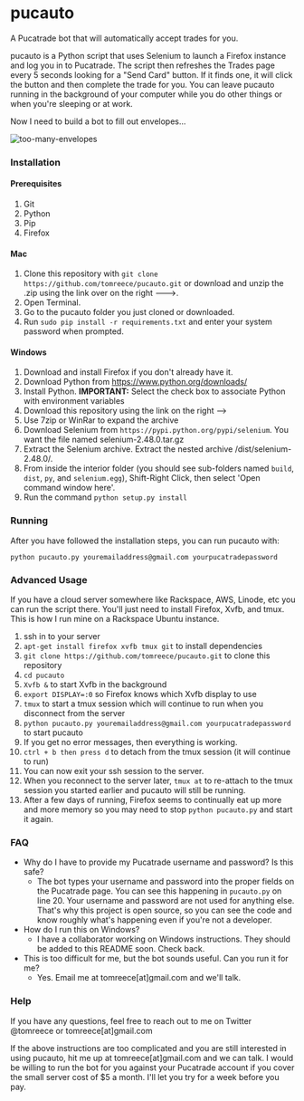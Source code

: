 # pucauto

A Pucatrade bot that will automatically accept trades for you.

pucauto is a Python script that uses Selenium to launch a Firefox instance and log you in to Pucatrade. The
script then refreshes the Trades page every 5 seconds looking for a "Send Card" button. If it finds one, it
will click the button and then complete the trade for you. You can leave pucauto running in the background of
your computer while you do other things or when you're sleeping or at work.

Now I need to build a bot to fill out envelopes...

![too-many-envelopes](http://i.imgur.com/S9ZHiO3.jpg)

### Installation

#### Prerequisites

1. Git
1. Python
1. Pip
1. Firefox

#### Mac

1. Clone this repository with `git clone https://github.com/tomreece/pucauto.git` or download and unzip the .zip using the link over on the right --->.
1. Open Terminal.
1. Go to the pucauto folder you just cloned or downloaded.
1. Run `sudo pip install -r requirements.txt` and enter your system password when prompted.

#### Windows

1. Download and install Firefox if you don't already have it.
1. Download Python from https://www.python.org/downloads/
1. Install Python. **IMPORTANT:** Select the check box to associate Python with environment variables
1. Download this repository using the link on the right -->
1. Use 7zip or WinRar to expand the archive
1. Download Selenium from `https://pypi.python.org/pypi/selenium`. You want the file named selenium-2.48.0.tar.gz
1. Extract the Selenium archive. Extract the nested archive /dist/selenium-2.48.0/.
1. From inside the interior folder (you should see sub-folders named `build`, `dist`, `py`, and `selenium.egg`), Shift-Right Click, then select 'Open command window here'.
1. Run the command `python setup.py install`

### Running

After you have followed the installation steps, you can run pucauto with:

`python pucauto.py youremailaddress@gmail.com yourpucatradepassword`

### Advanced Usage

If you have a cloud server somewhere like Rackspace, AWS, Linode, etc you can run the script there. You'll just need to install Firefox, Xvfb, and tmux. This is how I run mine on a Rackspace Ubuntu instance.

1. ssh in to your server
1. `apt-get install firefox xvfb tmux git` to install dependencies
1. `git clone https://github.com/tomreece/pucauto.git` to clone this repository
1. `cd pucauto`
1. `Xvfb &` to start Xvfb in the background
1. `export DISPLAY=:0` so Firefox knows which Xvfb display to use
1. `tmux` to start a tmux session which will continue to run when you disconnect from the server
1. `python pucauto.py youremailaddress@gmail.com yourpucatradepassword` to start pucauto
1. If you get no error messages, then everything is working.
1. `ctrl + b then press d` to detach from the tmux session (it will continue to run)
1. You can now exit your ssh session to the server.
1. When you reconnect to the server later, `tmux at` to re-attach to the tmux session you started earlier and pucauto will still be running.
1. After a few days of running, Firefox seems to continually eat up more and more memory so you may need to stop `python pucauto.py` and start it again.

### FAQ

* Why do I have to provide my Pucatrade username and password? Is this safe?
    * The bot types your username and password into the proper fields on the Pucatrade page. You can see this happening in `pucauto.py` on line 20. Your username and password are not used for anything else. That's why this project is open source, so you can see the code and know roughly what's happening even if you're not a developer.
* How do I run this on Windows?
    * I have a collaborator working on Windows instructions. They should be added to this README soon. Check back.
* This is too difficult for me, but the bot sounds useful. Can you run it for me?
    * Yes. Email me at tomreece[at]gmail.com and we'll talk.

### Help

If you have any questions, feel free to reach out to me on Twitter @tomreece or tomreece[at]gmail.com

If the above instructions are too complicated and you are still interested in using pucauto, hit me up at tomreece[at]gmail.com and we can talk. I would be willing to run the bot for you against your Pucatrade account if you cover the small server cost of $5 a month. I'll let you try for a week before you pay.

